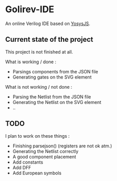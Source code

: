 # Golirev-IDE
An online Verilog IDE based on [YosysJS](http://www.clifford.at/yosys/yosysjs.html).

## Current state of the project

This project is not finished at all.

What is working / done :
* Parsings components from the JSON file
* Generating gates on the SVG element


What is not working / not done :
* Parsing the Netlist from the JSON file
* Generating the Netlist on the SVG element
* ..

## TODO

I plan to work on these things : 
* Finishing parsejson() (registers are not ok atm.)
* Generating the Netlist correctly
* A good component placement
* Add constants
* Add DFF
* Add European symbols
